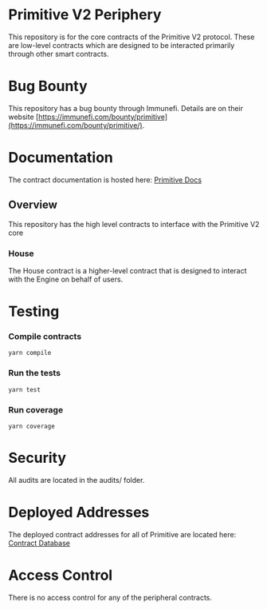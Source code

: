 # Primitive V2 Periphery

This repository is for the core contracts of the Primitive V2 protocol. These are low-level contracts which are designed to be interacted primarily through other smart contracts.

# Bug Bounty

This repository has a bug bounty through Immunefi. Details are on their website [https://immunefi.com/bounty/primitive](https://immunefi.com/bounty/primitive/).

# Documentation

The contract documentation is hosted here: [Primitive Docs](https://docs.primitive.finance)

## Overview

This repository has the high level contracts to interface with the Primitive V2 core

### House

The House contract is a higher-level contract that is designed to interact with the Engine on behalf of users.


# Testing

### Compile contracts

`yarn compile`

### Run the tests

`yarn test`

### Run coverage

`yarn coverage`

# Security

All audits are located in the audits/ folder.

# Deployed Addresses

The deployed contract addresses for all of Primitive are located here: [Contract Database](https://www.notion.so/primitivefi/dc3b883ff9d94044b6738701b2826f7a?v=9e56507d430d4f4fb1939242cfb23736)

# Access Control

There is no access control for any of the peripheral contracts.
